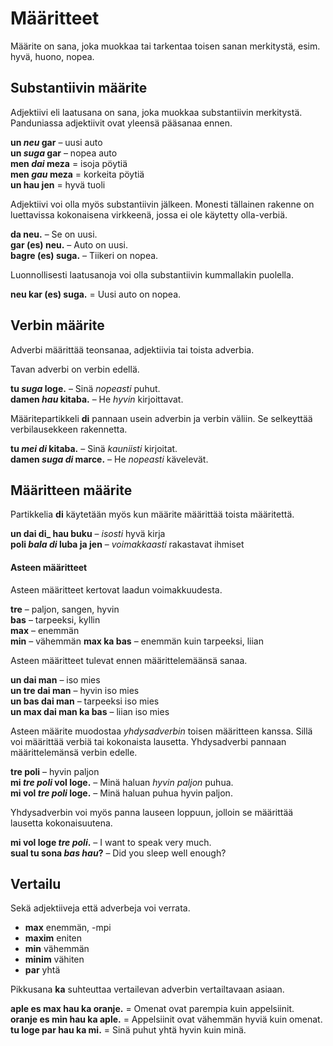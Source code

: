# Määritteet

Määrite on sana, joka muokkaa tai tarkentaa toisen sanan merkitystä, esim. hyvä, huono, nopea.

## Substantiivin määrite

Adjektiivi eli laatusana on sana, joka muokkaa substantiivin merkitystä. Panduniassa adjektiivit ovat yleensä pääsanaa ennen.

**un _neu_ gar**
– uusi auto  
**un _suga_ gar**
– nopea auto  
**men _dai_ meza**
= isoja pöytiä  
**men _gau_ meza**
= korkeita pöytiä  
**un hau jen**
= hyvä tuoli

Adjektiivi voi olla myös substantiivin jälkeen.
Monesti tällainen rakenne on luettavissa kokonaisena virkkeenä, jossa ei ole käytetty olla-verbiä.

**da neu.**
– Se on uusi.  
**gar (es) neu.**
– Auto on uusi.  
**bagre (es) suga.**
– Tiikeri on nopea.

Luonnollisesti laatusanoja voi olla substantiivin kummallakin puolella.

**neu kar (es) suga.**
= Uusi auto on nopea.


## Verbin määrite

Adverbi määrittää teonsanaa, adjektiivia tai toista adverbia.

Tavan adverbi on verbin edellä.

**tu _suga_ loge.**
– Sinä _nopeasti_ puhut.  
**damen _hau_ kitaba.**
– He _hyvin_ kirjoittavat.

Määritepartikkeli
**di**
pannaan usein adverbin ja verbin väliin.
Se selkeyttää verbilausekkeen rakennetta.

**tu _mei di_ kitaba.**
– Sinä _kauniisti_ kirjoitat.  
**damen _suga di_ marce.**
– He _nopeasti_ kävelevät.


## Määritteen määrite

Partikkelia
**di**
käytetään myös kun määrite määrittää toista määritettä.

**un dai di_ hau buku**
– _isosti_ hyvä kirja  
**poli _bala di_ luba ja jen**
– _voimakkaasti_ rakastavat ihmiset


#### Asteen määritteet

Asteen määritteet kertovat laadun voimakkuudesta.

**tre**
– paljon, sangen, hyvin  
**bas**
– tarpeeksi, kyllin  
**max**
– enemmän  
**min**
– vähemmän
**max ka bas**
– enemmän kuin tarpeeksi, liian  

Asteen määritteet tulevat ennen määrittelemäänsä sanaa.

**un dai man**
– iso mies  
**un tre dai man**
– hyvin iso mies  
**un bas dai man**
– tarpeeksi iso mies  
**un max dai man ka bas**
– liian iso mies

Asteen määrite muodostaa _yhdysadverbin_ toisen määritteen kanssa.
Sillä voi määrittää verbiä tai kokonaista lausetta.
Yhdysadverbi pannaan määrittelemänsä verbin edelle.

**tre poli**
– hyvin paljon  
**mi _tre poli_ vol loge.**
– Minä haluan _hyvin paljon_ puhua.  
**mi vol _tre poli_ loge.**
– Minä haluan puhua hyvin paljon.

Yhdysadverbin voi myös panna lauseen loppuun,
jolloin se määrittää lausetta kokonaisuutena.

**mi vol loge _tre poli_.**
– I want to speak very much.  
**sual tu sona _bas hau_?**
– Did you sleep well enough?


## Vertailu

Sekä adjektiiveja että adverbeja voi verrata.

- **max**
  enemmän, -mpi
- **maxim**
  eniten
- **min**
  vähemmän
- **minim**
  vähiten
- **par**
   yhtä

Pikkusana **ka** suhteuttaa vertailevan adverbin vertailtavaan asiaan.

**aple es max hau ka oranje.**
= Omenat ovat parempia kuin appelsiinit.  
**oranje es min hau ka aple.**
= Appelsiinit ovat vähemmän hyviä kuin omenat.  
**tu loge par hau ka mi.**
= Sinä puhut yhtä hyvin kuin minä.

